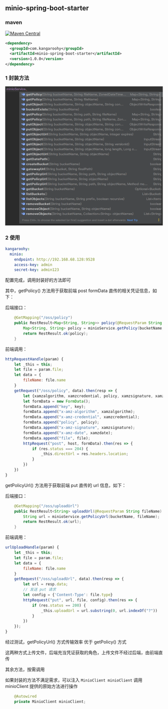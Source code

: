 ## minio-spring-boot-starter

### maven

[![Maven Central](https://img.shields.io/maven-central/v/com.kangaroohy/minio-spring-boot-starter.svg)](https://search.maven.org/#search%7Cgav%7C1%7Cg%3A%22com.kangaroohy%22%20AND%20a%3A%minio-spring-boot-starter%22)

~~~xml
<dependency>
  <groupId>com.kangaroohy</groupId>
  <artifactId>minio-spring-boot-starter</artifactId>
  <version>1.0.0</version>
</dependency>
~~~

### 1 封装方法
![method.png](method.png)

### 2 使用

```yaml
kangaroohy:
  minio:
    endpoint: http://192.168.68.128:9528
    access-key: admin
    secret-key: admin123
```
配置完成，调用封装好的方法即可

其中，getPolicy() 方法用于获取前端 post formData 直传的相关凭证信息，如下：

后端接口：
```java
    @GetMapping("/oss/policy")
    public RestResult<Map<String, String>> policy(@RequestParam String fileName) throws MinioException {
        Map<String, String> policy = minioService.getPolicy(bucketName, fileName);
        return RestResult.ok(policy);
    }
```
前端调用：
```javascript
httpRequestHandle(param) {
    let _this = this;
    let file = param.file;
    let data = {
        fileName: file.name
    }
    getRequest("/oss/policy", data).then(resp => {
        let {xamzalgorithm, xamzcredential, policy, xamzsignature, xamzdate, host, key} = resp.data;
        let formData = new FormData();
        formData.append("key", key);
        formData.append("x-amz-algorithm", xamzalgorithm);
        formData.append("x-amz-credential", xamzcredential);
        formData.append("policy", policy);
        formData.append("x-amz-signature", xamzsignature);
        formData.append("x-amz-date", xamzdate);
        formData.append("file", file);
        httpRequest("post", host, formData).then(res => {
            if (res.status === 204) {
                _this.directUrl = res.headers.location;
            }
        })
    })
}
```

getPolicyUrl() 方法用于获取前端 put 直传的 url 信息，如下：

后端接口：
```java
    @GetMapping("/oss/uploadUrl")
    public RestResult<String> uploadUrl(@RequestParam String fileName) throws MinioException {
        String url = minioService.getPolicyUrl(bucketName, fileName);
        return RestResult.ok(url);
    }
```
前端调用：
```javascript
urlUploadHandle(param) {
    let _this = this;
    let file = param.file;
    let data = {
        fileName: file.name
    }
    getRequest("/oss/uploadUrl", data).then(resp => {
        let url = resp.data;
        // 发送 put 请求
        let config = {'Content-Type': file.type}
        httpRequest("put", url, file, config).then(res => {
            if (res.status == 200) {
                _this.uploadUrl = url.substring(0, url.indexOf("?"))
            }
        })
    });
}
```

经过测试，getPolicyUrl() 方式传输效率 优于 getPolicy() 方式

这两种方式上传文件，后端充当凭证获取的角色，上传文件不经过后端，由前端直传

其余方法，按需调用

如果封装的方法不满足需求，可以注入 `MinioClient minioClient` 调用 minioClient 提供的原始方法进行操作

```java
    @Autowired
    private MinioClient minioClient;
```